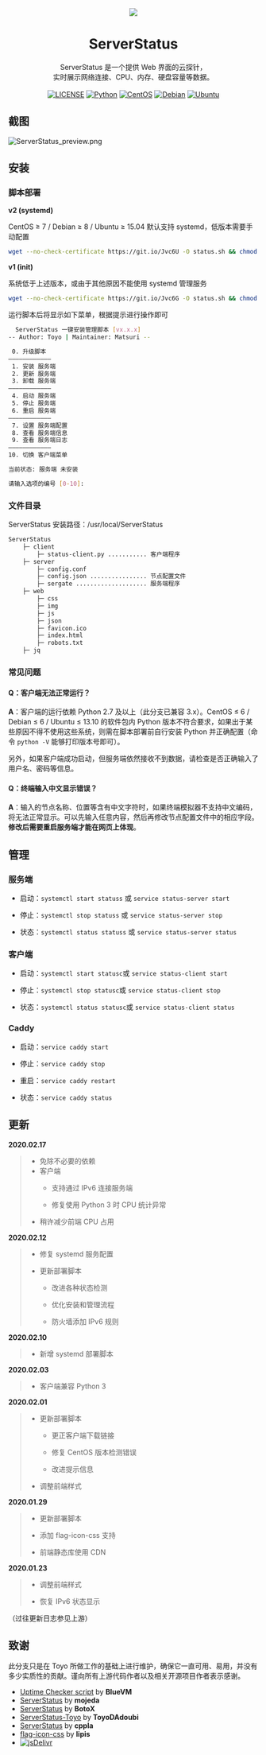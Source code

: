 <div align="center">
<img src="https://i.loli.net/2020/02/12/N2jT3DXpIHumiBS.png">
</div>

<h1 align="center">ServerStatus</h1>

<div align="center">
ServerStatus 是一个提供 Web 界面的云探针，<br>实时展示网络连接、CPU、内存、硬盘容量等数据。
</div>

<div align="center"><br>
<a href="LICENSE"><img src="https://img.shields.io/github/license/LilligantMatsuri/ServerStatus" alt="LICENSE"></a>
<a href="https://www.python.org"><img src="https://img.shields.io/badge/Python-%E2%89%A5%202.7-%233776AB?logo=python" alt="Python"></a>
<a href="https://www.centos.org"><img src="https://img.shields.io/badge/CentOS-%E2%89%A5%207-%23262577?logo=centos" alt="CentOS"></a>
<a href="https://www.debian.org"><img src="https://img.shields.io/badge/Debian-%E2%89%A5%207-%23A81D33?logo=debian" alt="Debian"></a>
<a href="https://ubuntu.com"><img src="https://img.shields.io/badge/Ubuntu-%E2%89%A5%2014.04-%23E95420?logo=ubuntu" alt="Ubuntu"></a>
</div>

## 截图

![ServerStatus_preview.png](https://i.loli.net/2020/01/31/Iv47fYVSecxUCML.png)

## 安装

### 脚本部署

**v2 (systemd)**

CentOS ≥ 7 / Debian ≥ 8 / Ubuntu ≥ 15.04 默认支持 systemd，低版本需要手动配置

```bash
wget --no-check-certificate https://git.io/Jvc6U -O status.sh && chmod +x status.sh && bash status.sh
```

**v1 (init)**

系统低于上述版本，或由于其他原因不能使用 systemd 管理服务

```bash
wget --no-check-certificate https://git.io/Jvc6G -O status.sh && chmod +x status.sh && bash status.sh
```

运行脚本后将显示如下菜单，根据提示进行操作即可

```bash
  ServerStatus 一键安装管理脚本 [vx.x.x]
-- Author: Toyo | Maintainer: Matsuri --

 0. 升级脚本
————————————
 1. 安装 服务端
 2. 更新 服务端
 3. 卸载 服务端
————————————
 4. 启动 服务端
 5. 停止 服务端
 6. 重启 服务端
————————————
 7. 设置 服务端配置
 8. 查看 服务端信息
 9. 查看 服务端日志
————————————
10. 切换 客户端菜单

当前状态: 服务端 未安装

请输入选项的编号 [0-10]:
```

### 文件目录

ServerStatus 安装路径：/usr/local/ServerStatus

```bash
ServerStatus
    ├─ client
        ├─ status-client.py ........... 客户端程序
    ├─ server
        ├─ config.conf
        ├─ config.json ................ 节点配置文件
        ├─ sergate .................... 服务端程序
    ├─ web
        ├─ css
        ├─ img
        ├─ js
        ├─ json
        ├─ favicon.ico
        ├─ index.html
        ├─ robots.txt
    ├─ jq
```

### 常见问题

#### Q：客户端无法正常运行？

**A**：客户端的运行依赖 Python 2.7 及以上（此分支已兼容 3.x）。CentOS ≤ 6 / Debian ≤ 6 / Ubuntu ≤ 13.10 的软件包内 Python 版本不符合要求，如果出于某些原因不得不使用这些系统，则需在脚本部署前自行安装 Python 并正确配置（命令 `python -V` 能够打印版本号即可）。

另外，如果客户端成功启动，但服务端依然接收不到数据，请检查是否正确输入了用户名、密码等信息。

#### Q：终端输入中文显示错误？

**A**：输入的节点名称、位置等含有中文字符时，如果终端模拟器不支持中文编码，将无法正常显示。可以先输入任意内容，然后再修改节点配置文件中的相应字段。**修改后需要重启服务端才能在网页上体现**。

## 管理

### 服务端

- 启动：`systemctl start statuss` 或 `service status-server start`

- 停止：`systemctl stop statuss` 或 `service status-server stop`

- 状态：`systemctl status statuss` 或 `service status-server status`

### 客户端

- 启动：`systemctl start statusc`或 `service status-client start`

- 停止：`systemctl stop statusc`或 `service status-client stop`

- 状态：`systemctl status statusc`或 `service status-client status`

### Caddy

- 启动：`service caddy start`

- 停止：`service caddy stop`

- 重启：`service caddy restart`

- 状态：`service caddy status`

## 更新

**2020.02.17**

> - 免除不必要的依赖
> - 客户端
>   - 支持通过 IPv6 连接服务端
>   
>   - 修复使用 Python 3 时 CPU 统计异常
> - 稍许减少前端 CPU 占用

**2020.02.12**

> - 修复 systemd 服务配置
> 
> - 更新部署脚本
>   
>   - 改进各种状态检测
>   
>   - 优化安装和管理流程
>   
>   - 防火墙添加 IPv6 规则

**2020.02.10**

> - 新增 systemd 部署脚本

**2020.02.03**

> - 客户端兼容 Python 3

**2020.02.01**

> - 更新部署脚本
>   
>   - 更正客户端下载链接
>   
>   - 修复 CentOS 版本检测错误
>   
>   - 改进提示信息
> 
> - 调整前端样式

**2020.01.29**

> - 更新部署脚本
> 
> - 添加 flag-icon-css 支持
> 
> - 前端静态库使用 CDN

**2020.01.23**

> - 调整前端样式
> 
> - 恢复 IPv6 状态显示

（过往更新日志参见上游）

## 致谢

此分支只是在 Toyo 所做工作的基础上进行维护，确保它一直可用、易用，并没有多少实质性的贡献。谨向所有上游代码作者以及相关开源项目作者表示感谢。

* [Uptime Checker script](https://www.lowendtalk.com/discussion/comment/169690#Comment_169690) by **BlueVM**
* [ServerStatus](https://github.com/mojeda/ServerStatus) by **mojeda**
* [ServerStatus](https://github.com/BotoX/ServerStatus) by **BotoX**
* [ServerStatus-Toyo](https://github.com/ToyoDAdoubi/ServerStatus-Toyo) by **ToyoDAdoubi**
* [ServerStatus](https://github.com/cppla/ServerStatus) by **cppla**
* [flag-icon-css](https://github.com/lipis/flag-icon-css) by **lipis**
* [![jsDelivr](https://www.jsdelivr.com/img/logo-horizontal.svg)](https://www.jsdelivr.com/)
